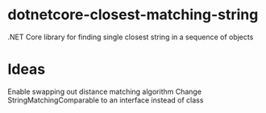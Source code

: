 # dotnetcore-closest-matching-string
.NET Core library for finding single closest string in a sequence of objects


# Ideas
Enable swapping out distance matching algorithm
Change StringMatchingComparable to an interface instead of class
